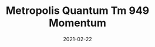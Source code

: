 ---
tags: 
  - "To Market"
  - "Rubber Flooring"
  - "Metropolis"
title: "Metropolis Quantum Tm 949 Momentum"
designer: "To Market"
image_primary: "img/Quantum-TM949%20Momentum.jpg"
href: "https://www.tomkt.com/atmosphere-metropolis-swatches"
description: "Straight%20Edge%20Tile%3A%2038%22%20x%2038%22%20Interlocking%20Tile%3A%2037%22%20x%2037%22"
category: "rubber-flooring-metropolis"
subtitle: ""
manufacturer: "ToMarket"
slug: "/manufacturers/tomarket/rubber-flooring-metropolis/to-market-metropolis-quantum-tm-949-momentum"
date: "2021-02-22"
---